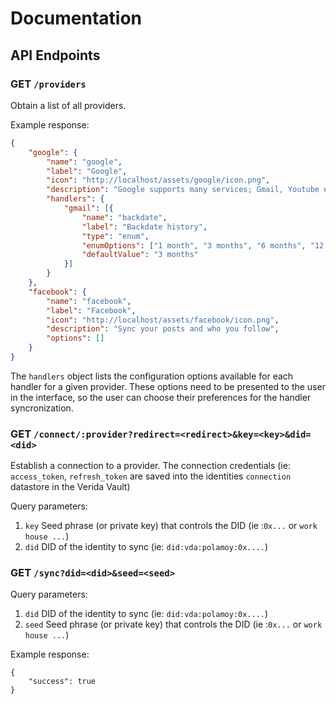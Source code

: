 
# Documentation

## API Endpoints

### GET `/providers`

Obtain a list of all providers.

Example response:

```json
{
    "google": {
        "name": "google",
        "label": "Google",
        "icon": "http://localhost/assets/google/icon.png",
        "description": "Google supports many services; Gmail, Youtube etc.",
        "handlers": {
            "gmail": [{
                "name": "backdate",
                "label": "Backdate history",
                "type": "enum",
                "enumOptions": ["1 month", "3 months", "6 months", "12 months"],
                "defaultValue": "3 months"
            }]
        }
    },
    "facebook": {
        "name": "facebook",
        "label": "Facebook",
        "icon": "http://localhost/assets/facebook/icon.png",
        "description": "Sync your posts and who you follow",
        "options": []
    }
}
```

The `handlers` object lists the configuration options available for each handler for a given provider. These options need to be presented to the user in the interface, so the user can choose their preferences for the handler syncronization.

### GET `/connect/:provider?redirect=<redirect>&key=<key>&did=<did>`

Establish a connection to a provider. The connection credentials (ie: `access_token`, `refresh_token` are saved into the identities `connection` datastore in the Verida Vault)

Query parameters:

1. `key` Seed phrase (or private key) that controls the DID (ie :`0x...` or `work house ...`)
2. `did` DID of the identity to sync (ie: `did:vda:polamoy:0x....`)


### GET `/sync?did=<did>&seed=<seed>`

Query parameters:

1. `did` DID of the identity to sync (ie: `did:vda:polamoy:0x....`)
2. `seed` Seed phrase (or private key) that controls the DID (ie :`0x...` or `work house ...`)

Example response:

```
{
    "success": true
}
```